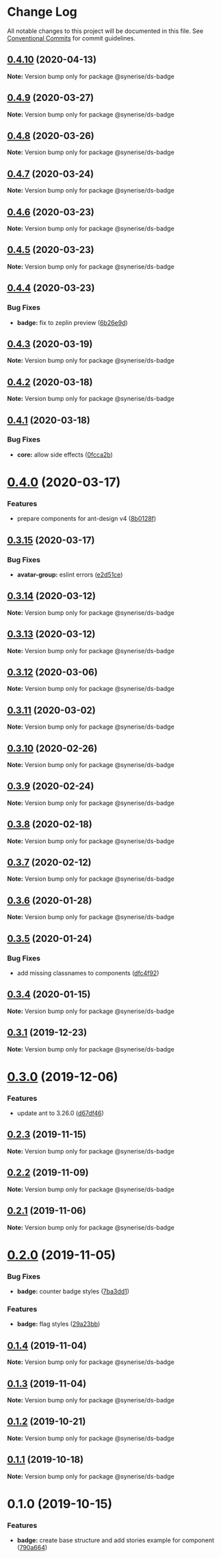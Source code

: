 # Change Log

All notable changes to this project will be documented in this file.
See [Conventional Commits](https://conventionalcommits.org) for commit guidelines.

## [0.4.10](https://github.com/Synerise/synerise-design/compare/@synerise/ds-badge@0.4.9...@synerise/ds-badge@0.4.10) (2020-04-13)

**Note:** Version bump only for package @synerise/ds-badge





## [0.4.9](https://github.com/Synerise/synerise-design/compare/@synerise/ds-badge@0.4.8...@synerise/ds-badge@0.4.9) (2020-03-27)

**Note:** Version bump only for package @synerise/ds-badge





## [0.4.8](https://github.com/Synerise/synerise-design/compare/@synerise/ds-badge@0.4.7...@synerise/ds-badge@0.4.8) (2020-03-26)

**Note:** Version bump only for package @synerise/ds-badge





## [0.4.7](https://github.com/Synerise/synerise-design/compare/@synerise/ds-badge@0.4.6...@synerise/ds-badge@0.4.7) (2020-03-24)

**Note:** Version bump only for package @synerise/ds-badge





## [0.4.6](https://github.com/Synerise/synerise-design/compare/@synerise/ds-badge@0.4.4...@synerise/ds-badge@0.4.6) (2020-03-23)

**Note:** Version bump only for package @synerise/ds-badge





## [0.4.5](https://github.com/Synerise/synerise-design/compare/@synerise/ds-badge@0.4.4...@synerise/ds-badge@0.4.5) (2020-03-23)

**Note:** Version bump only for package @synerise/ds-badge





## [0.4.4](https://github.com/Synerise/synerise-design/compare/@synerise/ds-badge@0.4.3...@synerise/ds-badge@0.4.4) (2020-03-23)


### Bug Fixes

* **badge:** fix to zeplin preview ([6b26e9d](https://github.com/Synerise/synerise-design/commit/6b26e9d4692d98f065d42014c7a3b0d4b479b7a8))





## [0.4.3](https://github.com/Synerise/synerise-design/compare/@synerise/ds-badge@0.4.2...@synerise/ds-badge@0.4.3) (2020-03-19)

**Note:** Version bump only for package @synerise/ds-badge





## [0.4.2](https://github.com/Synerise/synerise-design/compare/@synerise/ds-badge@0.4.1...@synerise/ds-badge@0.4.2) (2020-03-18)

**Note:** Version bump only for package @synerise/ds-badge





## [0.4.1](https://github.com/Synerise/synerise-design/compare/@synerise/ds-badge@0.4.0...@synerise/ds-badge@0.4.1) (2020-03-18)


### Bug Fixes

* **core:** allow side effects ([0fcca2b](https://github.com/Synerise/synerise-design/commit/0fcca2b3476b539a60d6d21af5a43a7d32135868))





# [0.4.0](https://github.com/Synerise/synerise-design/compare/@synerise/ds-badge@0.3.15...@synerise/ds-badge@0.4.0) (2020-03-17)

### Features

- prepare components for ant-design v4 ([8b0128f](https://github.com/Synerise/synerise-design/commit/8b0128f4e8cd581bc522835a03412f9c78439def))

## [0.3.15](https://github.com/Synerise/synerise-design/compare/@synerise/ds-badge@0.3.14...@synerise/ds-badge@0.3.15) (2020-03-17)

### Bug Fixes

- **avatar-group:** eslint errors ([e2d51ce](https://github.com/Synerise/synerise-design/commit/e2d51ce44957728b1cd759cfb919244f7d13a10f))

## [0.3.14](https://github.com/Synerise/synerise-design/compare/@synerise/ds-badge@0.3.13...@synerise/ds-badge@0.3.14) (2020-03-12)

**Note:** Version bump only for package @synerise/ds-badge

## [0.3.13](https://github.com/Synerise/synerise-design/compare/@synerise/ds-badge@0.3.12...@synerise/ds-badge@0.3.13) (2020-03-12)

**Note:** Version bump only for package @synerise/ds-badge

## [0.3.12](https://github.com/Synerise/synerise-design/compare/@synerise/ds-badge@0.3.11...@synerise/ds-badge@0.3.12) (2020-03-06)

**Note:** Version bump only for package @synerise/ds-badge

## [0.3.11](https://github.com/Synerise/synerise-design/compare/@synerise/ds-badge@0.3.10...@synerise/ds-badge@0.3.11) (2020-03-02)

**Note:** Version bump only for package @synerise/ds-badge

## [0.3.10](https://github.com/Synerise/synerise-design/compare/@synerise/ds-badge@0.3.9...@synerise/ds-badge@0.3.10) (2020-02-26)

**Note:** Version bump only for package @synerise/ds-badge

## [0.3.9](https://github.com/Synerise/synerise-design/compare/@synerise/ds-badge@0.3.8...@synerise/ds-badge@0.3.9) (2020-02-24)

**Note:** Version bump only for package @synerise/ds-badge

## [0.3.8](https://github.com/Synerise/synerise-design/compare/@synerise/ds-badge@0.3.7...@synerise/ds-badge@0.3.8) (2020-02-18)

**Note:** Version bump only for package @synerise/ds-badge

## [0.3.7](https://github.com/Synerise/synerise-design/compare/@synerise/ds-badge@0.3.6...@synerise/ds-badge@0.3.7) (2020-02-12)

**Note:** Version bump only for package @synerise/ds-badge

## [0.3.6](https://github.com/Synerise/synerise-design/compare/@synerise/ds-badge@0.3.5...@synerise/ds-badge@0.3.6) (2020-01-28)

**Note:** Version bump only for package @synerise/ds-badge

## [0.3.5](https://github.com/Synerise/synerise-design/compare/@synerise/ds-badge@0.3.4...@synerise/ds-badge@0.3.5) (2020-01-24)

### Bug Fixes

- add missing classnames to components ([dfc4f92](https://github.com/Synerise/synerise-design/commit/dfc4f921747285155eec967e95c7edc4f27a9e77))

## [0.3.4](https://github.com/Synerise/synerise-design/compare/@synerise/ds-badge@0.3.3...@synerise/ds-badge@0.3.4) (2020-01-15)

**Note:** Version bump only for package @synerise/ds-badge

## [0.3.1](https://github.com/Synerise/synerise-design/compare/@synerise/ds-badge@0.3.0...@synerise/ds-badge@0.3.1) (2019-12-23)

**Note:** Version bump only for package @synerise/ds-badge

# [0.3.0](https://github.com/Synerise/synerise-design/compare/@synerise/ds-badge@0.2.4...@synerise/ds-badge@0.3.0) (2019-12-06)

### Features

- update ant to 3.26.0 ([d67df46](https://github.com/Synerise/synerise-design/commit/d67df4605844fb09680096df333886db40cb7c32))

## [0.2.3](https://github.com/Synerise/synerise-design/compare/@synerise/ds-badge@0.2.2...@synerise/ds-badge@0.2.3) (2019-11-15)

**Note:** Version bump only for package @synerise/ds-badge

## [0.2.2](https://github.com/Synerise/synerise-design/compare/@synerise/ds-badge@0.2.1...@synerise/ds-badge@0.2.2) (2019-11-09)

**Note:** Version bump only for package @synerise/ds-badge

## [0.2.1](https://github.com/Synerise/synerise-design/compare/@synerise/ds-badge@0.2.0...@synerise/ds-badge@0.2.1) (2019-11-06)

**Note:** Version bump only for package @synerise/ds-badge

# [0.2.0](https://github.com/Synerise/synerise-design/compare/@synerise/ds-badge@0.1.4...@synerise/ds-badge@0.2.0) (2019-11-05)

### Bug Fixes

- **badge:** counter badge styles ([7ba3dd1](https://github.com/Synerise/synerise-design/commit/7ba3dd10f8e5393b5f3921320b5803cadec0e934))

### Features

- **badge:** flag styles ([29a23bb](https://github.com/Synerise/synerise-design/commit/29a23bb2d0c74388f7af0c7559e13707aaa4c092))

## [0.1.4](https://github.com/Synerise/synerise-design/compare/@synerise/ds-badge@0.1.3...@synerise/ds-badge@0.1.4) (2019-11-04)

**Note:** Version bump only for package @synerise/ds-badge

## [0.1.3](https://github.com/Synerise/synerise-design/compare/@synerise/ds-badge@0.1.2...@synerise/ds-badge@0.1.3) (2019-11-04)

**Note:** Version bump only for package @synerise/ds-badge

## [0.1.2](https://github.com/Synerise/synerise-design/compare/@synerise/ds-badge@0.1.1...@synerise/ds-badge@0.1.2) (2019-10-21)

**Note:** Version bump only for package @synerise/ds-badge

## [0.1.1](https://github.com/Synerise/synerise-design/compare/@synerise/ds-badge@0.1.0...@synerise/ds-badge@0.1.1) (2019-10-18)

**Note:** Version bump only for package @synerise/ds-badge

# 0.1.0 (2019-10-15)

### Features

- **badge:** create base structure and add stories example for component ([790a664](https://github.com/Synerise/synerise-design/commit/790a664))
